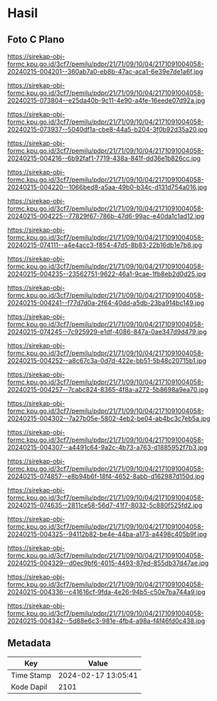 # Hasil

## Foto C Plano

https://sirekap-obj-formc.kpu.go.id/3cf7/pemilu/pdpr/21/71/09/10/04/2171091004058-20240215-004201--360ab7a0-eb8b-47ac-aca1-6e39e7de1a6f.jpg

https://sirekap-obj-formc.kpu.go.id/3cf7/pemilu/pdpr/21/71/09/10/04/2171091004058-20240215-073804--e25da40b-9c11-4e90-a4fe-16eede07d92a.jpg

https://sirekap-obj-formc.kpu.go.id/3cf7/pemilu/pdpr/21/71/09/10/04/2171091004058-20240215-073937--5040df1a-cbe8-44a5-b204-3f0b92d35a20.jpg

https://sirekap-obj-formc.kpu.go.id/3cf7/pemilu/pdpr/21/71/09/10/04/2171091004058-20240215-004216--6b92faf1-7719-438a-841f-dd36e1b826cc.jpg

https://sirekap-obj-formc.kpu.go.id/3cf7/pemilu/pdpr/21/71/09/10/04/2171091004058-20240215-004220--1066bed8-a5aa-49b0-b34c-d131d754a016.jpg

https://sirekap-obj-formc.kpu.go.id/3cf7/pemilu/pdpr/21/71/09/10/04/2171091004058-20240215-004225--77829f67-786b-47d6-99ac-e40da1c1ad12.jpg

https://sirekap-obj-formc.kpu.go.id/3cf7/pemilu/pdpr/21/71/09/10/04/2171091004058-20240215-074111--a4e4acc3-f854-47d5-8b83-22b16db1e7b8.jpg

https://sirekap-obj-formc.kpu.go.id/3cf7/pemilu/pdpr/21/71/09/10/04/2171091004058-20240215-004235--23562751-9622-46a1-9cae-1fb8eb2d0d25.jpg

https://sirekap-obj-formc.kpu.go.id/3cf7/pemilu/pdpr/21/71/09/10/04/2171091004058-20240215-004241--f77d7d0a-2f64-40dd-a5db-23ba914bc149.jpg

https://sirekap-obj-formc.kpu.go.id/3cf7/pemilu/pdpr/21/71/09/10/04/2171091004058-20240215-074245--7c925929-e1df-4086-847a-0ae347d9d479.jpg

https://sirekap-obj-formc.kpu.go.id/3cf7/pemilu/pdpr/21/71/09/10/04/2171091004058-20240215-004252--a8c67c3a-0d7d-422e-bb51-5b48c20715b1.jpg

https://sirekap-obj-formc.kpu.go.id/3cf7/pemilu/pdpr/21/71/09/10/04/2171091004058-20240215-004257--7cabc824-8365-4f8a-a272-5b8698a9ea70.jpg

https://sirekap-obj-formc.kpu.go.id/3cf7/pemilu/pdpr/21/71/09/10/04/2171091004058-20240215-004302--7a27b05e-5802-4eb2-be04-ab4bc3c7eb5a.jpg

https://sirekap-obj-formc.kpu.go.id/3cf7/pemilu/pdpr/21/71/09/10/04/2171091004058-20240215-004307--a4491c64-9a2c-4b73-a763-d1885952f7b3.jpg

https://sirekap-obj-formc.kpu.go.id/3cf7/pemilu/pdpr/21/71/09/10/04/2171091004058-20240215-074857--e8b94b6f-18f4-4652-8abb-d162987d150d.jpg

https://sirekap-obj-formc.kpu.go.id/3cf7/pemilu/pdpr/21/71/09/10/04/2171091004058-20240215-074635--2811ce58-56d7-41f7-8032-5c880f525fd2.jpg

https://sirekap-obj-formc.kpu.go.id/3cf7/pemilu/pdpr/21/71/09/10/04/2171091004058-20240215-004325--94112b82-be4e-44ba-a173-a4498c405b9f.jpg

https://sirekap-obj-formc.kpu.go.id/3cf7/pemilu/pdpr/21/71/09/10/04/2171091004058-20240215-004329--d0ec9bf6-4015-4493-87ed-855db37d47ae.jpg

https://sirekap-obj-formc.kpu.go.id/3cf7/pemilu/pdpr/21/71/09/10/04/2171091004058-20240215-004336--c41616cf-9fda-4e26-94b5-c50e7ba744a9.jpg

https://sirekap-obj-formc.kpu.go.id/3cf7/pemilu/pdpr/21/71/09/10/04/2171091004058-20240215-004342--5d88e6c3-981e-4fb4-a98a-f4f46fd0c438.jpg


## Metadata

| Key        | Value               |
| ---------- | ------------------- |
| Time Stamp | 2024-02-17 13:05:41 |
| Kode Dapil | 2101                |



